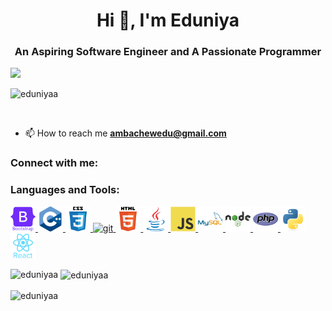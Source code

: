 <h1 align="center">Hi 👋, I'm Eduniya</h1>
<h3 align="center">An Aspiring Software Engineer and A Passionate Programmer</h3>
<img src="https://www.bing.com/images/search?view=detailV2&ccid=2p5fKof0&id=CF924697A5819350AA92CAB017105E0A120E7F88&thid=OIP.2p5fKof0W55S2EVhjbrihAHaFt&mediaurl=https%3a%2f%2fimage.shutterstock.com%2fz%2fstock-vector-a-young-woman-writes-code-on-the-computer-programmer-laptop-screen-with-script-female-programmer-1731157933.jpg&cdnurl=https%3a%2f%2fth.bing.com%2fth%2fid%2fR.da9e5f2a87f45b9e52d845618dbae284%3frik%3diH8OEgpeEBewyg%26pid%3dImgRaw%26r%3d0&exph=1156&expw=1500&q=Coding+Animated+girls&simid=608029119217035192&FORM=IRPRST&ck=3174128D0DE5B10A4E8C307EFEE6A537&selectedIndex=6&itb=0">

<p align="left"> <img src="https://komarev.com/ghpvc/?username=eduniyaa&label=Profile%20views&color=0e75b6&style=flat" alt="eduniyaa" /> </p>

<p align="left"> <a href="https://twitter.com/" target="blank"><img src="https://img.shields.io/twitter/follow/?logo=twitter&style=for-the-badge" alt="" /></a> </p>

- 📫 How to reach me **ambachewedu@gmail.com**

<h3 align="left">Connect with me:</h3>
<p align="left">
</p>

<h3 align="left">Languages and Tools:</h3>
<p align="left"> <a href="https://getbootstrap.com" target="_blank" rel="noreferrer"> <img src="https://raw.githubusercontent.com/devicons/devicon/master/icons/bootstrap/bootstrap-plain-wordmark.svg" alt="bootstrap" width="40" height="40"/> </a> <a href="https://www.w3schools.com/cpp/" target="_blank" rel="noreferrer"> <img src="https://raw.githubusercontent.com/devicons/devicon/master/icons/cplusplus/cplusplus-original.svg" alt="cplusplus" width="40" height="40"/> </a> <a href="https://www.w3schools.com/css/" target="_blank" rel="noreferrer"> <img src="https://raw.githubusercontent.com/devicons/devicon/master/icons/css3/css3-original-wordmark.svg" alt="css3" width="40" height="40"/> </a> <a href="https://git-scm.com/" target="_blank" rel="noreferrer"> <img src="https://www.vectorlogo.zone/logos/git-scm/git-scm-icon.svg" alt="git" width="40" height="40"/> </a> <a href="https://www.w3.org/html/" target="_blank" rel="noreferrer"> <img src="https://raw.githubusercontent.com/devicons/devicon/master/icons/html5/html5-original-wordmark.svg" alt="html5" width="40" height="40"/> </a> <a href="https://www.java.com" target="_blank" rel="noreferrer"> <img src="https://raw.githubusercontent.com/devicons/devicon/master/icons/java/java-original.svg" alt="java" width="40" height="40"/> </a> <a href="https://developer.mozilla.org/en-US/docs/Web/JavaScript" target="_blank" rel="noreferrer"> <img src="https://raw.githubusercontent.com/devicons/devicon/master/icons/javascript/javascript-original.svg" alt="javascript" width="40" height="40"/> </a> <a href="https://www.mysql.com/" target="_blank" rel="noreferrer"> <img src="https://raw.githubusercontent.com/devicons/devicon/master/icons/mysql/mysql-original-wordmark.svg" alt="mysql" width="40" height="40"/> </a> <a href="https://nodejs.org" target="_blank" rel="noreferrer"> <img src="https://raw.githubusercontent.com/devicons/devicon/master/icons/nodejs/nodejs-original-wordmark.svg" alt="nodejs" width="40" height="40"/> </a> <a href="https://www.php.net" target="_blank" rel="noreferrer"> <img src="https://raw.githubusercontent.com/devicons/devicon/master/icons/php/php-original.svg" alt="php" width="40" height="40"/> </a> <a href="https://www.python.org" target="_blank" rel="noreferrer"> <img src="https://raw.githubusercontent.com/devicons/devicon/master/icons/python/python-original.svg" alt="python" width="40" height="40"/> </a> <a href="https://reactjs.org/" target="_blank" rel="noreferrer"> <img src="https://raw.githubusercontent.com/devicons/devicon/master/icons/react/react-original-wordmark.svg" alt="react" width="40" height="40"/> </a> </p>

<p><img align="left" src="https://github-readme-stats.vercel.app/api/top-langs?username=eduniyaa&show_icons=true&locale=en&layout=compact" alt="eduniyaa" /></p>

<p>&nbsp;<img align="center" src="https://github-readme-stats.vercel.app/api?username=eduniyaa&show_icons=true&locale=en" alt="eduniyaa" /></p>

<p><img align="center" src="https://github-readme-streak-stats.herokuapp.com/?user=eduniyaa&" alt="eduniyaa" /></p>
